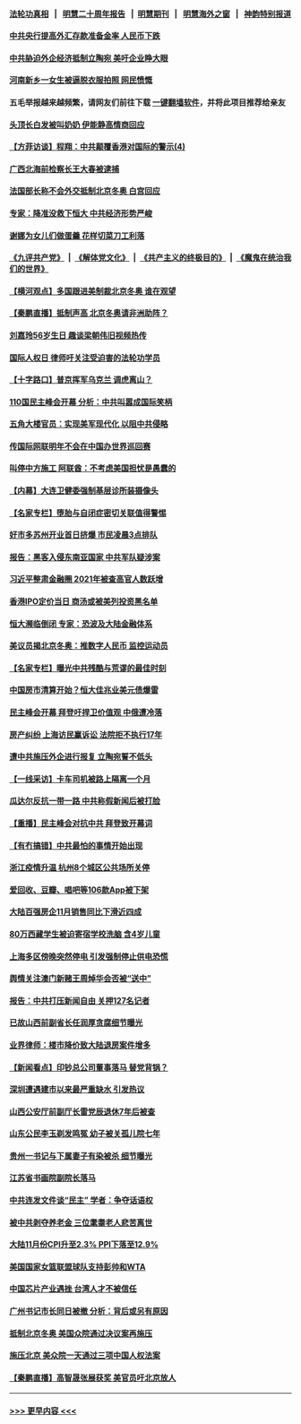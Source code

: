 #### [法轮功真相](https://github.com/gfw-breaker/truth/blob/master/README.md?t=0) &nbsp;&nbsp;|&nbsp;&nbsp; [明慧二十周年报告](https://github.com/gfw-breaker/mh-reports/blob/master/README.md?t=0) &nbsp;&nbsp;|&nbsp;&nbsp;[明慧期刊](https://github.com/gfw-breaker/mh-qikan) &nbsp;&nbsp;|&nbsp;&nbsp; [明慧海外之窗](https://github.com/gfw-breaker/mh-news/blob/master/README.md?t=0) &nbsp;&nbsp;|&nbsp;&nbsp; [神韵特别报道](https://github.com/gfw-breaker/mh-news/blob/master/shenyun.md?t=0)
#### [中共央行提高外汇存款准备金率 人民币下跌](../pages/nsc413/n13428064.md?t=12101350) 
#### [中共胁迫外企经济抵制立陶宛 美吁企业睁大眼](../pages/nsc413/n13428270.md?t=12101350) 
#### [河南新乡一女生被逼脱衣服拍照 网民愤慨](../pages/nsc413/n13428346.md?t=12101350) 
#### 五毛举报越来越频繁，请网友们前往下载 [一键翻墙软件](https://github.com/gfw-breaker/ssr-accounts)，并将此项目推荐给亲友
#### [头顶长白发被叫奶奶 伊能静高情商回应](../pages/nsc413/n13428031.md?t=12101350) 
#### [【方菲访谈】程翔：中共颠覆香港对国际的警示(4)](../pages/nsc413/n13428220.md?t=12101350) 
#### [广西北海前检察长王大春被逮捕](../pages/nsc413/n13428281.md?t=12101350) 
#### [法国部长称不会外交抵制北京冬奥 白宫回应](../pages/nsc413/n13428177.md?t=12101350) 
#### [专家：降准没救下恒大 中共经济形势严峻](../pages/nsc413/n13427980.md?t=12101350) 
#### [谢娜为女儿们做蛋羹 花样切菜刀工利落](../pages/nsc413/n13427777.md?t=12101350) 
#### [《九评共产党》](https://github.com/begood0513/9ping.md/blob/master/README.md) &nbsp;|&nbsp; [《解体党文化》](../../../../jtdwh.md/blob/master/README.md)  &nbsp;|&nbsp; [《共产主义的终极目的》](../../../../gczydzjmd.md/blob/master/README.md) &nbsp;|&nbsp; [《魔鬼在统治我们的世界》](../../../../mgztzwmdsj.md/blob/master/README.md) 
#### [【横河观点】多国跟进美制裁北京冬奥 谁在观望](../pages/nsc413/n13427992.md?t=12101350) 
#### [【秦鹏直播】抵制声高 北京冬奥请非洲助阵？](../pages/nsc413/n13427857.md?t=12101350) 
#### [刘嘉玲56岁生日 趣谈梁朝伟旧视频热传](../pages/nsc413/n13427638.md?t=12101350) 
#### [国际人权日 律师吁关注受迫害的法轮功学员](../pages/nsc413/n13427032.md?t=12101350) 
#### [【十字路口】普京挥军乌克兰 调虎离山？](../pages/nsc413/n13427026.md?t=12101350) 
#### [110国民主峰会开幕 分析：中共叫嚣成国际笑柄](../pages/nsc413/n13427500.md?t=12101350) 
#### [五角大楼官员：实现美军现代化 以阻中共侵略](../pages/nsc413/n13427780.md?t=12101350) 
#### [传国际网联明年不会在中国办世界巡回赛](../pages/nsc413/n13427550.md?t=12101350) 
#### [叫停中方施工 阿联酋：不考虑美国担忧是愚蠢的](../pages/nsc413/n13427649.md?t=12101350) 
#### [【内幕】大连卫健委强制基层诊所装摄像头](../pages/nsc413/n13427575.md?t=12101350) 
#### [【名家专栏】堕胎与自闭症密切关联值得警惕](../pages/nsc413/n13426990.md?t=12101350) 
#### [好市多苏州开业首日挤爆 市民凌晨3点排队](../pages/nsc413/n13427566.md?t=12101350) 
#### [报告：黑客入侵东南亚国家 中共军队疑涉案](../pages/nsc413/n13427534.md?t=12101350) 
#### [习近平整肃金融圈 2021年被查高官人数跃增](../pages/nsc413/n13425726.md?t=12101350) 
#### [香港IPO定价当日 商汤或被美列投资黑名单](../pages/nsc413/n13427361.md?t=12101350) 
#### [恒大濒临倒闭 专家：恐波及大陆金融体系](../pages/nsc413/n13427357.md?t=12101350) 
#### [美议员揭北京冬奥：推数字人民币 监控运动员](../pages/nsc413/n13427465.md?t=12101350) 
#### [【名家专栏】曝光中共残酷与荒谬的最佳时刻](../pages/nsc413/n13427052.md?t=12101350) 
#### [中国房市清算开始？恒大佳兆业美元债爆雷](../pages/nsc413/n13427306.md?t=12101350) 
#### [民主峰会开幕 拜登吁捍卫价值观 中俄遭冷落](../pages/nsc413/n13427281.md?t=12101350) 
#### [房产纠纷 上海访民赢诉讼 法院拒不执行17年](../pages/nsc413/n13426573.md?t=12101350) 
#### [遭中共施压外企进行报复 立陶宛誓不低头](../pages/nsc413/n13426985.md?t=12101350) 
#### [【一线采访】卡车司机被路上隔离一个月](../pages/nsc413/n13427029.md?t=12101350) 
#### [瓜达尔反抗一带一路 中共称假新闻后被打脸](../pages/nsc413/n13427079.md?t=12101350) 
#### [【重播】民主峰会对抗中共 拜登致开幕词](../pages/nsc413/n13425940.md?t=12101350) 
#### [【有冇搞错】中共最怕的事情开始出现](../pages/nsc413/n13425103.md?t=12101350) 
#### [浙江疫情升温 杭州8个城区公共场所关停](../pages/nsc413/n13426539.md?t=12101350) 
#### [爱回收、豆瓣、唱吧等106款App被下架](../pages/nsc413/n13426814.md?t=12101350) 
#### [大陆百强房企11月销售同比下滑近四成](../pages/nsc413/n13426508.md?t=12101350) 
#### [80万西藏学生被迫寄宿学校洗脑 含4岁儿童](../pages/nsc413/n13426664.md?t=12101350) 
#### [上海多区傍晚突然停电 引发强制停止供电恐慌](../pages/nsc413/n13426629.md?t=12101350) 
#### [舆情关注澳门新赌王周焯华会否被“送中”](../pages/nsc413/n13426686.md?t=12101350) 
#### [报告：中共打压新闻自由 关押127名记者](../pages/nsc413/n13426290.md?t=12101350) 
#### [已故山西前副省长任润厚贪腐细节曝光](../pages/nsc413/n13426500.md?t=12101350) 
#### [业界律师：楼市降价致大陆退房案件增多](../pages/nsc413/n13425860.md?t=12101350) 
#### [【新闻看点】印钞总公司董事落马 替党背锅？](../pages/nsc413/n13425171.md?t=12101350) 
#### [深圳遭遇建市以来最严重缺水 引发热议](../pages/nsc413/n13426181.md?t=12101350) 
#### [山西公安厅前副厅长雷党辰退休7年后被查](../pages/nsc413/n13426255.md?t=12101350) 
#### [山东公民李玉剃发鸣冤 幼子被关孤儿院七年](../pages/nsc413/n13425121.md?t=12101350) 
#### [贵州一书记与下属妻子有染被杀 细节曝光](../pages/nsc413/n13426027.md?t=12101350) 
#### [江苏省书画院副院长落马](../pages/nsc413/n13425766.md?t=12101350) 
#### [中共连发文件谈“民主” 学者：争夺话语权](../pages/nsc413/n13423004.md?t=12101350) 
#### [被中共剥夺养老金 三位耄耋老人悲苦离世](../pages/nsc413/n13424317.md?t=12101350) 
#### [大陆11月份CPI升至2.3% PPI下落至12.9%](../pages/nsc413/n13425568.md?t=12101350) 
#### [美国国家女篮联盟球队支持彭帅和WTA](../pages/nsc413/n13425574.md?t=12101350) 
#### [中国芯片产业遇挫 台湾人才不被信任](../pages/nsc413/n13425775.md?t=12101350) 
#### [广州书记市长同日被撤 分析：背后或另有原因](../pages/nsc413/n13425738.md?t=12101350) 
#### [抵制北京冬奥 美国众院通过决议案再施压](../pages/nsc413/n13425652.md?t=12101350) 
#### [施压北京 美众院一天通过三项中国人权法案](../pages/nsc413/n13425410.md?t=12101350) 
#### [【秦鹏直播】高智晟张展获奖 美官员吁北京放人](../pages/nsc413/n13425288.md?t=12101350) 

----
#### [ >>> 更早内容 <<< ](../indexes/nsc413-earlier.md)
